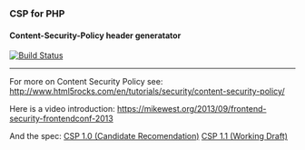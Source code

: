 ### CSP for PHP

#### Content-Security-Policy header generatator

[![Build Status](https://travis-ci.org/hkdobrev/csp-php.png?branch=master)](https://travis-ci.org/hkdobrev/csp-php)

---

For more on Content Security Policy see: http://www.html5rocks.com/en/tutorials/security/content-security-policy/

Here is a video introduction: https://mikewest.org/2013/09/frontend-security-frontendconf-2013

And the spec: [CSP 1.0 (Candidate Recomendation)](www.w3.org/TR/CSP) [CSP 1.1 (Working Draft)](www.w3.org/TR/CSP11)
